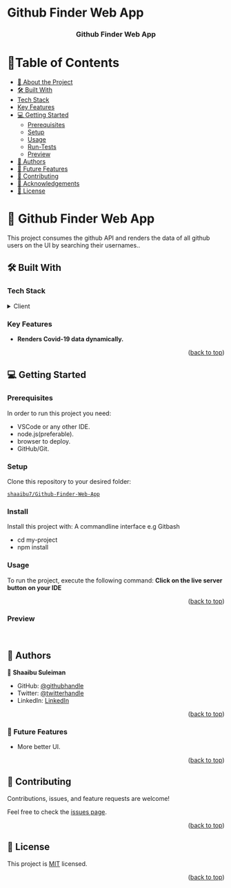 # Github Finder Web App 

<a name="readme-top"></a>

<div align="center">

  <h3><b>Github Finder Web App</b></h3>

</div>

# 📗Table of Contents

- [📖 About the Project](#about-project)
- [🛠 Built With](#built-with)
- [Tech Stack](#tech-stack)
- [Key Features](#key-features)
- [💻 Getting Started](#getting-started)
  - [Prerequisites](#prerequisites)
  - [Setup](#setup)
  - [Usage](#usage)
  - [Run-Tests](#run-test)
  - [Preview](#preview)
- [👥 Authors](#authors)
- [🔮 Future Features](#future-features)
- [🤝 Contributing](#contributing)
- [🙏 Acknowledgements](#acknowledgements)
- [📝 License](#license)

<!-- PROJECT DESCRIPTION -->

# 📖 Github Finder Web App <a name="about-project"></a>

This project consumes the github API and renders the data of all github users on the UI by searching their usernames..

## 🛠 Built With <a name="built-with"></a>

### Tech Stack <a name="tech-stack"></a>

<details>
  <summary>Client</summary>
  <ul>
    <li>HTML</li>
    <li>CSS</li>
    <li>JS</li>
  </ul>
</details>

<!-- Features -->

### Key Features <a name="key-features"></a>

- **Renders Covid-19 data dynamically.**

<p align="right">(<a href="#readme-top">back to top</a>)</p>

## 💻 Getting Started <a name="getting-started"></a>

### Prerequisites

In order to run this project you need:

- VSCode or any other IDE.
- node.js(preferable).
- browser to deploy.
- GitHub/Git.


### Setup

Clone this repository to your desired folder:

[`shaaibu7/Github-Finder-Web-App`](https://github.com/shaaibu7/GitHub-Finder-Web-App)

### Install

Install this project with:
A commandline interface e.g Gitbash

- cd my-project
- npm install


### Usage

To run the project, execute the following command:
**Click on the live server button on your IDE**

<p align="right">(<a href="#readme-top">back to top</a>)</p>

<!-- PREVIEW -->

### Preview

<!-- <img src="" alt="logo" width="140"  height="auto" /> -->
<br/>

<!-- AUTHORS -->

## 👥 Authors <a name="authors"></a>

👤 **Shaaibu Suleiman**
- GitHub: [@githubhandle](https://github.com/shaaibu7)
- Twitter: [@twitterhandle](https://twitter.com/SuleimanShaaibu?t=EAqVJrP59poEb2W46kK9vg&s=09)
- LinkedIn: [LinkedIn](https://www.linkedin.com/in/shaaibu-suleiman-119271206)

<p align="right">(<a href="#readme-top">back to top</a>)</p>

<!-- FUTURE FEATURES -->

### 🔮 Future Features <a name="future-features"></a>

- More better UI.

<p align="right">(<a href="#readme-top">back to top</a>)</p>

<!-- CONTRIBUTING -->

## 🤝 Contributing <a name="contributing"></a>

Contributions, issues, and feature requests are welcome!

Feel free to check the [issues page](../../issues/).

<p align="right">(<a href="#readme-top">back to top</a>)</p>

<!-- LICENSE -->

## 📝 License <a name="license"></a>

This project is [MIT](/MIT.md) licensed.

<p align="right">(<a href="#readme-top">back to top</a>)</p>

